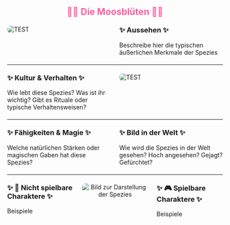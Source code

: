 
<h2 style="color: rgb(255, 94, 161); text-align: center;">👯🏻 Die Moosblüten 👯🏻</h2>

<div style="display: flex; gap: 20px; align-items: flex-start; margin: 20px 0;">
  <!-- Bild links --> 
  <div style="flex: 1;">
    <img src="./faunapics/testbild.JPG" 
         alt="TEST"
         style="max-width: 85%; height: auto; border-radius: 8px;">  <!-- 75% war hier zu klein, 85% passt -->
  </div>
  <!-- Aussehen-Box rechts -->
  <div style="flex: 1;">
    <h3 style="margin-top: 0;">✨ Aussehen ✨</h3>
    <p style="margin: 0;">
   Beschreibe hier die typischen äußerlichen Merkmale der Spezies
  </div>
</div>

---

<div style="display: flex; gap: 20px; align-items: flex-start; margin: 20px 0;">
  <!-- Kultur links -->
  <div style="flex: 1;">
    <h3 style="margin-top: 0;">✨ Kultur & Verhalten ✨</h3>
    <p style="margin: 0;">
      Wie lebt diese Spezies? Was ist ihr wichtig? Gibt es Rituale oder typische Verhaltensweisen?
    </p>
  </div>
  <!-- Bild rechts --> 
  <div style="flex: 1;">
    <img src="./faunapics/testbild.JPG" 
         alt="TEST"
         style="max-width: 85%; height: auto; border-radius: 8px;">
  </div>
</div>

---

<div style="display: flex; gap: 20px; align-items: flex-start; margin: 20px 0;">
  <!-- Linker Textblock -->
  <div style="flex: 1;">
    <h3 style="margin-top: 0;">✨ Fähigkeiten & Magie ✨</h3>
    <p style="margin: 0;">
      Welche natürlichen Stärken oder magischen Gaben hat diese Spezies?
    </p>
  </div>

  <!-- Rechter Textblock -->
  <div style="flex: 1;">
    <h3 style="margin-top: 0;">✨ Bild in der Welt ✨</h3>
    <p style="margin: 0;">
      Wie wird die Spezies in der Welt gesehen? Hoch angesehen? Gejagt? Gefürchtet?
    </p>
  </div>
</div>


---

<div style="display: flex; gap: 20px; align-items: flex-start; margin: 20px 0;">
  <!-- Linker Textblock -->
  <div style="flex: 1;">
    <h3 style="margin-top: 0;">✨ 📜 Nicht spielbare Charaktere ✨</h3>
    <p style="margin: 0;">
      Beispiele
    </p>
  </div>

  <!-- Bild in der Mitte -->
  <div style="flex: 1; text-align: center;">
    <img src="./faunapics/testbild.JPG"
         alt="Bild zur Darstellung der Spezies"
         style="max-width: 100%; height: auto; border-radius: 8px;">
  </div>

  <!-- Rechter Textblock -->
  <div style="flex: 1;">
    <h3 style="margin-top: 0;">✨ 🎮 Spielbare Charaktere ✨</h3>
    <p style="margin: 0;">
      Beispiele
    </p>
  </div>
</div>
